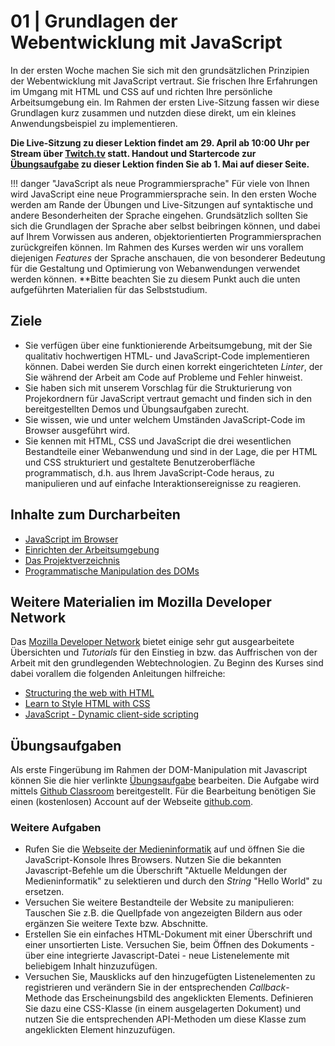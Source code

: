 # 01 | Grundlagen der Webentwicklung mit JavaScript

In der ersten Woche machen Sie sich mit den grundsätzlichen Prinzipien der Webentwicklung mit JavaScript vertraut. Sie frischen Ihre Erfahrungen im Umgang mit HTML und CSS auf und richten Ihre persönliche Arbeitsumgebung ein. Im Rahmen der ersten Live-Sitzung fassen wir diese Grundlagen kurz zusammen und nutzden diese direkt, um ein kleines Anwendungsbeispiel zu implementieren.

**Die Live-Sitzung zu dieser Lektion findet am 29. April ab 10:00 Uhr per Stream über [Twitch.tv](https://twitch.tv/alexanderbazo) statt. Handout und Startercode zur [Übungsaufgabe](../../Aufgaben/index.md) zu dieser Lektion finden Sie ab 1. Mai auf dieser Seite.**

!!! danger "JavaScript als neue Programmiersprache"
    Für viele von Ihnen wird JavaScript eine neue Programmiersprache sein. In den ersten Woche werden am Rande der Übungen und Live-Sitzungen auf syntaktische und andere Besonderheiten der Sprache  eingehen. Grundsätzlich sollten Sie sich die Grundlagen der Sprache aber selbst beibringen können, und dabei auf Ihrem Vorwissen aus anderen, objektorientierten Programmiersprachen zurückgreifen können. Im Rahmen des Kurses werden wir uns vorallem diejenigen *Features* der Sprache anschauen, die von besonderer Bedeutung für die Gestaltung und Optimierung von Webanwendungen verwendet werden können. **Bitte beachten Sie zu diesem Punkt auch die unten aufgeführten Materialien für das Selbststudium.

## Ziele

- Sie verfügen über eine funktionierende Arbeitsumgebung, mit der Sie qualitativ hochwertigen HTML- und JavaScript-Code implementieren können. Dabei werden Sie durch einen korrekt eingerichteten *Linter*, der Sie während der Arbeit am Code auf Probleme und Fehler hinweist.
- Sie haben sich mit unserem Vorschlag für die Strukturierung von Projekordnern für JavaScript vertraut gemacht und finden sich in den bereitgestellten Demos und Übungsaufgaben zurecht.
- Sie wissen, wie und unter welchem Umständen JavaScript-Code im Browser ausgeführt wird.
- Sie kennen mit HTML, CSS und JavaScript die drei wesentlichen Bestandteile einer Webanwendung und sind in der Lage, die per HTML und CSS strukturiert und gestaltete Benutzeroberfläche programmatisch, d.h. aus Ihrem JavaScript-Code heraus, zu manipulieren und auf einfache Interaktionsereignisse zu reagieren.

## Inhalte zum Durcharbeiten

- [JavaScript im Browser](./javascript-browser)
- [Einrichten der Arbeitsumgebung](./work-environment)
- [Das Projektverzeichnis](./javascript-browser)
- [Programmatische Manipulation des DOMs](./dom-introduction)

## Weitere Materialien im Mozilla Developer Network

Das [Mozilla Developer Network](https://developer.mozilla.org/en-US/) bietet einige sehr gut ausgearbeitete Übersichten und *Tutorials* für den Einstieg in bzw. das Auffrischen von der Arbeit mit den grundlegenden Webtechnologien. Zu Beginn des Kurses sind dabei vorallem die folgenden Anleitungen hilfreiche:

- [Structuring the web with HTML](https://developer.mozilla.org/en-US/docs/Learn/HTML)
- [Learn to Style HTML with CSS](https://developer.mozilla.org/en-US/docs/Learn/CSS)
- [JavaScript - Dynamic client-side scripting](https://developer.mozilla.org/en-US/docs/Learn/JavaScript)

## Übungsaufgaben
Als erste Fingerübung im Rahmen der DOM-Manipulation mit Javascript können Sie die hier verlinkte [Übungsaufgabe](https://classroom.github.com/a/u3svFPFO) bearbeiten. Die Aufgabe wird mittels [Github Classroom](https://classroom.github.com/) bereitgestellt. Für die Bearbeitung benötigen Sie einen (kostenlosen) Account auf der Webseite [github.com](https://github.com/).

### Weitere Aufgaben
- Rufen Sie die [Webseite der Medieninformatik](https://www.uni-regensburg.de/sprache-literatur-kultur/medieninformatik/) auf und öffnen Sie die JavaScript-Konsole Ihres Browsers. Nutzen Sie die bekannten Javascript-Befehle um die Überschrift "Aktuelle Meldungen der Medieninformatik" zu selektieren und durch den *String* "Hello World" zu ersetzen.
- Versuchen Sie weitere Bestandteile der Website zu manipulieren: Tauschen Sie z.B. die Quellpfade von angezeigten Bildern aus oder ergänzen Sie weitere Texte bzw. Abschnitte.
- Erstellen Sie ein einfaches HTML-Dokument mit einer Überschrift und einer unsortierten Liste. Versuchen Sie, beim Öffnen des Dokuments - über eine integrierte Javascript-Datei - neue Listenelemente mit beliebigem Inhalt hinzuzufügen. 
- Versuchen Sie, Mausklicks auf den hinzugefügten Listenelementen zu registrieren und verändern Sie in der entsprechenden *Callback*-Methode das Erscheinungsbild des angeklickten Elements. Definieren Sie dazu eine CSS-Klasse (in einem ausgelagerten Dokument) und nutzen Sie die entsprechenden API-Methoden um diese Klasse zum angeklickten Element hinzuzufügen.